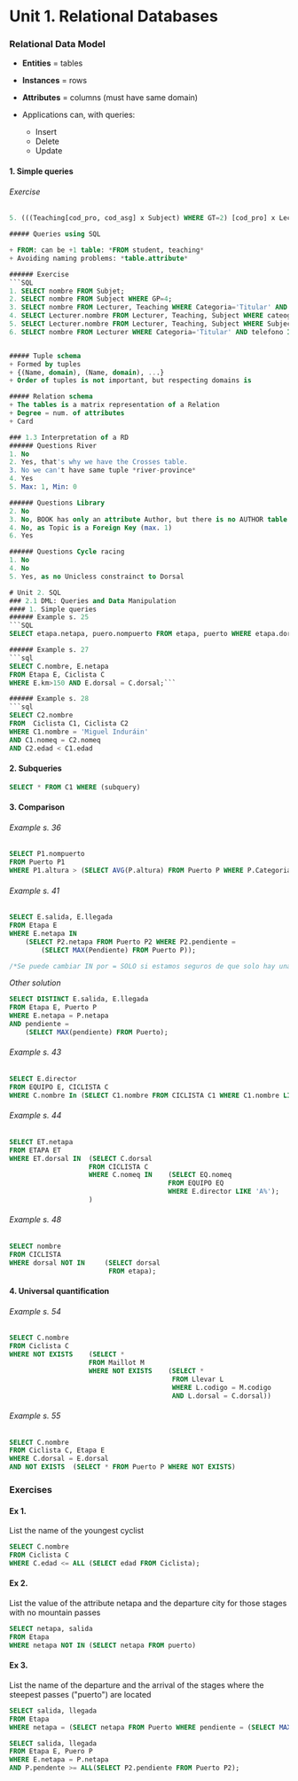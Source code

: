 # Unit 1. Relational Databases
### Relational Data Model
+ **Entities** = tables
+ **Instances** = rows
+ **Attributes** = columns (must have same domain)

+ Applications can, with queries:
  + Insert
  + Delete
  + Update


#### 1. Simple queries
###### Exercise 
```SQL
5. (((Teaching[cod_pro, cod_asg] x Subject) WHERE GT=2) [cod_pro] x Lecturer))[nombre]```

##### Queries using SQL

+ FROM: can be +1 table: *FROM student, teaching*
+ Avoiding naming problems: *table.attribute*

###### Exercise
​```SQL 
1. SELECT nombre FROM Subjet;
2. SELECT nombre FROM Subject WHERE GP=4;
3. SELECT nombre FROM Lecturer, Teaching WHERE Categoria='Titular' AND cod_asg='11545' AND Teaching.cod_pro = Lecturer.cod_pro;
4. SELECT Lecturer.nombre FROM Lecturer, Teaching, Subject WHERE cateogria='Titular' AND Semester='1A' AND Subject.cod_asg = Teaching.cod_asg AND Teaching.cod_pro = Lecturer.cod_pro ;
5. SELECT Lecturer.nombre FROM Lecturer, Teaching, Subject WHERE Subject.GT = '2' AND Subject.cod_asg = Teaching.cod_asg AND Teaching.cod_pro = Lecturer.cod_pro;
6. SELECT nombre FROM Lecturer WHERE Categoria='Titular' AND telefono IS NULL; ```


##### Tuple schema
+ Formed by tuples
+ {(Name, domain), (Name, domain), ...}
+ Order of tuples is not important, but respecting domains is 

##### Relation schema
+ The tables is a matrix representation of a Relation
+ Degree = num. of attributes
+ Card

### 1.3 Interpretation of a RD
###### Questions River
1. No
2. Yes, that's why we have the Crosses table. 
3. No we can't have same tuple *river-province*
4. Yes
5. Max: 1, Min: 0

###### Questions Library
2. No
3. No, BOOK has only an attribute Author, but there is no AUTHOR table
4. No, as Topic is a Foreign Key (max. 1)
6. Yes

###### Questions Cycle racing
1. No
4. No
5. Yes, as no Unicless constrainct to Dorsal 

# Unit 2. SQL
### 2.1 DML: Queries and Data Manipulation
#### 1. Simple queries 
###### Example s. 25 
​```SQL
SELECT etapa.netapa, puero.nompuerto FROM etapa, puerto WHERE etapa.dorsal = puerto.dorsal;```

###### Example s. 27
​```sql
SELECT C.nombre, E.netapa 
FROM Etapa E, Ciclista C 
WHERE E.km>150 AND E.dorsal = C.dorsal;```

###### Example s. 28
​```sql
SELECT C2.nombre
FROM  Ciclista C1, Ciclista C2
WHERE C1.nombre = 'Miguel Induráin'
AND C1.nomeq = C2.nomeq
AND C2.edad < C1.edad
```

#### 2. Subqueries
```SQL 
SELECT * FROM C1 WHERE (subquery)
```
#### 3. Comparison
###### Example s. 36
``` SQL
SELECT P1.nompuerto 
FROM Puerto P1 
WHERE P1.altura > (SELECT AVG(P.altura) FROM Puerto P WHERE P.Categoria='2')
```
###### Example s. 41
``` SQL
SELECT E.salida, E.llegada
FROM Etapa E
WHERE E.netapa IN 
	(SELECT P2.netapa FROM Puerto P2 WHERE P2.pendiente = 
		(SELECT MAX(Pendiente) FROM Puerto P));

/*Se puede cambiar IN por = SOLO si estamos seguros de que solo hay una conicidencia*/
```
*Other solution*

```SQL
SELECT DISTINCT E.salida, E.llegada
FROM Etapa E, Puerto P
WHERE E.netapa = P.netapa
AND pendiente = 
	(SELECT MAX(pendiente) FROM Puerto);
```

###### Example s. 43

```sql
SELECT E.director
FROM EQUIPO E, CICLISTA C
WHERE C.nombre In (SELECT C1.nombre FROM CICLISTA C1 WHERE C1.nombre LIKE `A%`);
```

###### Example s. 44

```sql
SELECT ET.netapa
FROM ETAPA ET
WHERE ET.dorsal IN 	(SELECT C.dorsal
                   	FROM CICLISTA C
                    WHERE C.nomeq IN	(SELECT EQ.nomeq
                            			FROM EQUIPO EQ
                            			WHERE E.director LIKE 'A%');
                    )
```

 ###### Example s. 48

```sql
SELECT nombre
FROM CICLISTA 
WHERE dorsal NOT IN 	(SELECT dorsal 
                         FROM etapa);
```

#### 4. Universal quantification 

###### Example s. 54

```sql
SELECT C.nombre
FROM Ciclista C
WHERE NOT EXISTS	(SELECT *
                    FROM Maillot M
                    WHERE NOT EXISTS	(SELECT * 
                                         FROM Llevar L 
                                         WHERE L.codigo = M.codigo 
                                         AND L.dorsal = C.dorsal))
```

###### Example s. 55

```sql
SELECT C.nombre
FROM Ciclista C, Etapa E
WHERE C.dorsal = E.dorsal
AND NOT EXISTS	(SELECT * FROM Puerto P WHERE NOT EXISTS)
```





### Exercises

#### Ex 1. 

List the name of the youngest cyclist

```sql
SELECT C.nombre
FROM Ciclista C
WHERE C.edad <= ALL	(SELECT edad FROM Ciclista);
```



#### Ex 2. 

List the value of the attribute netapa and the departure city for those stages with no mountain passes

```sql
SELECT netapa, salida 
FROM Etapa
WHERE netapa NOT IN (SELECT netapa FROM puerto)
```

#### Ex 3. 

List the name of the departure and the arrival of the stages where the steepest passes ("puerto") are located

```sql
SELECT salida, llegada
FROM Etapa
WHERE netapa = (SELECT netapa FROM Puerto WHERE pendiente = (SELECT MAX pendiente FROM Puerto));

SELECT salida, llegada
FROM Etapa E, Puero P
WHERE E.netapa = P.netapa
AND P.pendente >= ALL(SELECT P2.pendiente FROM Puerto P2);
```








